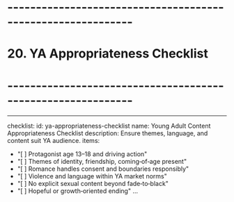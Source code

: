 # ------------------------------------------------------------
# 20. YA Appropriateness Checklist
# ------------------------------------------------------------
---
checklist:
  id: ya-appropriateness-checklist
  name: Young Adult Content Appropriateness Checklist
  description: Ensure themes, language, and content suit YA audience.
items:
  - "[ ] Protagonist age 13–18 and driving action"
  - "[ ] Themes of identity, friendship, coming‑of‑age present"
  - "[ ] Romance handles consent and boundaries responsibly"
  - "[ ] Violence and language within YA market norms"
  - "[ ] No explicit sexual content beyond fade‑to‑black"
  - "[ ] Hopeful or growth‑oriented ending"
...  

